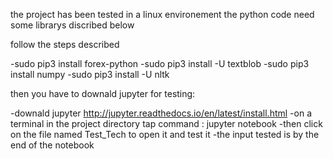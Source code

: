the project has been tested in a linux environement
the python code need some librarys discribed below

follow the steps described

-sudo pip3 install forex-python
-sudo pip3 install -U textblob
-sudo pip3 install numpy
-sudo pip3 install -U nltk

then you have to downald jupyter for testing:

-downald jupyter http://jupyter.readthedocs.io/en/latest/install.html
-on a terminal in the project directory tap command : jupyter notebook
-then click on the file named Test_Tech to open it and test it
-the input tested is by the end of the notebook
